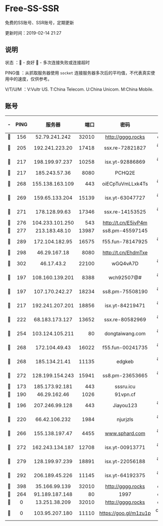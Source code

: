 # Free-SS-SSR

免费的SS账号、SSR账号，定期更新

更新时间：2019-02-14 21:27

## 说明

状态     ：🙂 - 良好 🙁 - 多次连接失败或连接超时

PING值   ：从抓取服务器使用 `socket` 连接服务器多次后的平均值，不代表真实使用中的速度，仅供参考。

V/T/U/M  ：V:Vultr US. T:China Telecom. U:China Unicom. M:China Mobile.

## 账号

|-|PING|服务器|端口|密码|加密方式|区域|V/T/U/M|
|:----:|:----:|:-----:|-----:|:----:|:----:|:----:|:----:|
|🙂|156|52.79.241.242|32010|http://gggg.rocks|chacha20|KR|10↑/9↑/8↓/9↑|
|🙂|205|192.241.223.20|17418|ssx.re-72821827|aes-256-cfb|US|10↑/10↑/10↑/10↑|
|🙂|217|198.199.97.237|10258|isx.yt-92886869|aes-256-cfb|US|9↑/9↑/9↑/9↑|
|🙂|217|185.243.57.36|8080|PCHQ2E|rc4-md5|US|10↑/10↑/9↑/8↓|
|🙂|268|155.138.163.109|443|oiECpTuVmLLxk4Ts|aes-256-cfb|US|2↑/10↑/10↑/10↑|
|🙂|269|159.65.133.204|15139|isx.yt-63047727|aes-256-cfb|SG|9↑/9↑/9↑/9↑|
|🙂|271|178.128.99.63|17346|ssx.re-14153525|aes-256-cfb|SG|10↑/10↑/10↑/10↑|
|🙂|276|104.233.101.250|543|http://t.cn/E5ivP4m|rc4-md5|CA|8↑/10↑/10↑/10↑|
|🙂|277|213.183.48.10|13987|ss8.pm-45597145|rc4-md5|RU|10↑/10↑/10↑/10↑|
|🙂|289|172.104.182.95|16575|f55.fun-78147925|aes-256-cfb|SG|10↑/10↑/10↑/10↑|
|🙂|298|46.29.167.18|8080|http://t.cn/EhdmTxe|rc4-md5|RU|10↑/10↑/10↑/10↑|
|🙂|302|46.17.43.2|22100|wGQ4vA7D|aes-256-gcm|RU|5↓/10↑/10↑/10↑|
|🙂|197|108.160.139.201|8388|wch92507@#|aes-256-cfb|JP|8↑/10↑/10↑/10↑|
|🙂|197|107.170.242.27|18234|ss8.pm-75508190|aes-256-cfb|US|10↑/10↑/10↑/10↑|
|🙂|217|192.241.207.201|18856|isx.yt-84219471|aes-256-cfb|US|9↑/9↑/9↑/9↑|
|🙂|222|68.183.173.127|13652|ssx.re-80582969|aes-256-cfb|US|10↑/10↑/10↑/10↑|
|🙂|254|103.124.105.211|80|dongtaiwang.com|aes-256-cfb|US|10↑/10↑/10↑/10↑|
|🙂|268|172.104.49.43|16022|f55.fun-00241735|aes-256-cfb|SG|10↑/10↑/10↑/10↑|
|🙂|268|185.134.21.41|11135|edgkeb|aes-256-cfb|GB|10↑/10↑/10↑/10↑|
|🙂|272|128.199.154.243|15941|ss8.pm-23653665|aes-256-cfb|SG|10↑/10↑/10↑/10↑|
|🙂|173|185.173.92.181|443|sssru.icu|rc4-md5|RU|10↑/10↑/10↑/9↑|
|🙂|190|46.29.162.46|1026|91vpn.cf|rc4-md5|RU|8↑/9↑/9↑/10↑|
|🙂|196|207.246.99.128|443|Jiayou123|aes-256-cfb|US|6↓/8↓/10↑/10↑|
|🙂|220|66.42.106.232|1984|njurjzls|aes-256-cfb|US|10↑/10↑/10↑/10↑|
|🙂|266|155.138.197.47|4455|www.sphard.com|aes-256-cfb|US|10↑/10↑/10↑/10↑|
|🙂|272|162.243.134.187|12708|isx.yt-00913771|aes-256-cfb|US|9↑/9↑/9↑/9↑|
|🙂|279|128.199.97.239|18891|isx.yt-22056188|aes-256-cfb|SG|9↑/9↑/9↑/9↑|
|🙂|292|206.189.45.226|11145|isx.yt-64192375|aes-256-cfb|SG|9↑/9↑/9↑/9↑|
|🙂|398|35.166.99.139|32010|http://gggg.rocks|chacha20|US|10↑/10↑/9↑/10↑|
|🙁|264|91.189.187.148|80|1997|chacha20|US|10↑/10↑/10↑/10↑|
|🙁|0|13.251.38.209|32010|http://gggg.rocks|chacha20|SG|10↑/10↑/10↑/10↑|
|🙁|0|103.95.207.180|11110|https://goo.gl/m1zu1p|chacha20-ietf|US|6↓/10↑/9↑/9↑|
